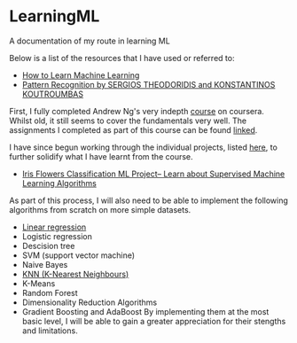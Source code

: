 # LearningML
A documentation of my route in learning ML  
  
Below is a list of the resources that I have used or referred to:  
- [How to Learn Machine Learning](https://elitedatascience.com/learn-machine-learning)
- [Pattern Recognition by SERGIOS THEODORIDIS and KONSTANTINOS KOUTROUMBAS](https://github.com/JanThan/LearningML/blob/master/PatternRecognition.pdf)

First, I fully completed Andrew Ng's very indepth [course](https://www.coursera.org/learn/machine-learning) on coursera. 
Whilst old, it still seems to cover the fundamentals very well. The assignments I completed as part of this course can be found [linked](https://github.com/JanThan/LearningML/tree/master/AndrewNg_MLCourse).  

I have since begun working through the individual projects, listed [here](https://www.dezyre.com/article/top-10-machine-learning-projects-for-beginners/397), to further solidify what I have learnt from the course.  
- [Iris Flowers Classification ML Project– Learn about Supervised Machine Learning Algorithms](https://github.com/JanThan/LearningML/tree/master/IRIS)

As part of this process, I will also need to be able to implement the following algorithms from scratch on more simple datasets.
- [Linear regression](https://github.com/JanThan/LearningML/tree/master/AlgorithmImplementations/LinearRegression)
- Logistic regression
- Descision tree
- SVM (support vector machine)
- Naive Bayes
- [KNN (K-Nearest Neighbours)](https://github.com/JanThan/LearningML/tree/master/AlgorithmImplementations/KNN)
- K-Means
- Random Forest
- Dimensionality Reduction Algorithms
- Gradient Boosting and AdaBoost
By implementing them at the most basic level, I will be able to gain a greater appreciation for their stengths and limitations. 
